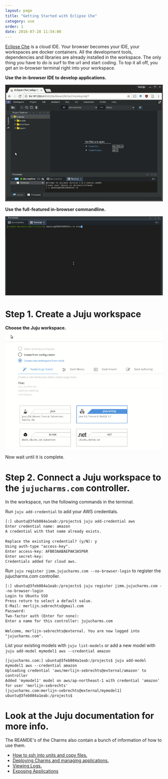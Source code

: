 ```yaml
---
layout: page
title: "Getting Started with Eclipse Che"
category: use
order: 1
date: 2016-07-28 11:54:00
---
```


[Eclipse Che](http://www.eclipse.org/che/) is a cloud IDE. Your browser becomes your IDE, your workspaces are docker containers. All the development tools, dependencies and libraries are already installed in the workspace. The only thing you have to do is surf to the url and start coding. To top it all off, you get an in-browser terminal right into your workspace.

**Use the in-browser IDE to develop applications.**

![IDE ](https://raw.githubusercontent.com/IBCNServices/layer-eclipse-che/master/files/create-project.gif)

**Use the full-featured in-browser commandline.**

![console view  ](https://raw.githubusercontent.com/IBCNServices/layer-eclipse-che/master/files/browser-commandline.gif)


# Step 1. Create a Juju workspace

**Choose the Juju workspace.**
![Choose your stack view ](https://raw.githubusercontent.com/IBCNServices/layer-eclipse-che/master/files/create-workspace.gif)

Now wait until it is complete.

# Step 2. Connect a Juju workspace to the `jujucharms.com` controller.

In the workspace, run the following commands in the terminal.

Run `juju add-credential` to add your AWS credentials.

```
[:] ubuntu@3feb084a1eab:/projects$ juju add-credential aws
Enter credential name: amazon
A credential with that name already exists.

Replace the existing credential? (y/N): y
Using auth-type "access-key".
Enter access-key: AFB03AABAEPAK3A5P6R
Enter secret-key:
Credentials added for cloud aws.
```

Run `juju register jimm.jujucharms.com --no-browser-login` to register the jujucharms.com controller.

```
[:] ubuntu@3feb084a1eab:/projects$ juju register jimm.jujucharms.com --no-browser-login
Login to Ubuntu SSO
Press return to select a default value.
E-Mail: merlijn.sebrechts@gmail.com
Password:
Two-factor auth (Enter for none):
Enter a name for this controller: jujucharms.com

Welcome, merlijn-sebrechts@external. You are now logged into "jujucharms.com".

```

List your existing models with `juju list-models` or add a new model with `juju add-model mymodel1 aws --credential amazon`

```
[jujucharms.com:] ubuntu@3feb084a1eab:/projects$ juju add-model mymodel1 aws --credential amazon
Uploading credential 'aws/merlijn-sebrechts@external/amazon' to controller
Added 'mymodel1' model on aws/ap-northeast-1 with credential 'amazon' for user 'merlijn-sebrechts'
[jujucharms.com:merlijn-sebrechts@external/mymodel1] ubuntu@3feb084a1eab:/projects$
```

# Look at the Juju documentation for more info.

The REAMDE's of the Charms also contain a bunch of information of how to use them.

- [How to ssh into units and copy files.](https://jujucharms.com/docs/2.1/charms-working-with-units)
- [Deploying Charms and managing applications.](https://jujucharms.com/docs/2.1/charms)
- [Viewing Logs.](https://jujucharms.com/docs/2.1/troubleshooting-logs)
- [Exposing Applications](https://jujucharms.com/docs/2.1/charms-exposing)
